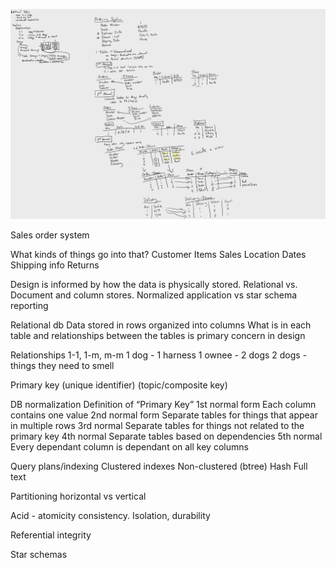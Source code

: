 ![old whiteboard](./images/DatabaseDesign.png)

Sales order system

What kinds of things go into that?
Customer
Items
Sales
Location
Dates
Shipping info
Returns

Design is informed by how the data is physically stored.
Relational vs. Document and column stores.
Normalized application vs star schema reporting

Relational db
Data stored in rows organized into columns
What is in each table and relationships between the tables is primary concern in design

Relationships 1-1, 1-m, m-m
1 dog - 1 harness
1 ownee - 2 dogs
2 dogs - things they need to smell

Primary key (unique identifier) (topic/composite key)

DB normalization
Definition of “Primary Key”
1st normal form
Each column contains one value
2nd normal form
Separate tables for things that appear in multiple rows
3rd normal
Separate tables for things not related to the primary key
4th normal
Separate tables based on dependencies
5th normal
Every dependant column is dependant on all key columns

Query plans/indexing
Clustered indexes
Non-clustered (btree)
Hash
Full text

Partitioning horizontal vs vertical

Acid - atomicity consistency. Isolation, durability

Referential integrity

Star schemas
